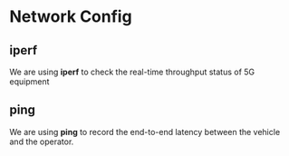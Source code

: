 # Network Config

## iperf

We are using **iperf** to check the real-time throughput status of 5G equipment

## ping 

We are using **ping** to record the end-to-end latency between the vehicle and the operator.